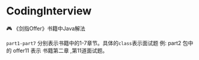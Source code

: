 # CodingInterview
🎮 《剑指Offer》书籍中Java解法

```part1-part7``` 分别表示书籍中的1-7章节。具体的```class```表示面试题
例: part2 包中的 offer11 表示 书籍第二章 ,第11道面试题。